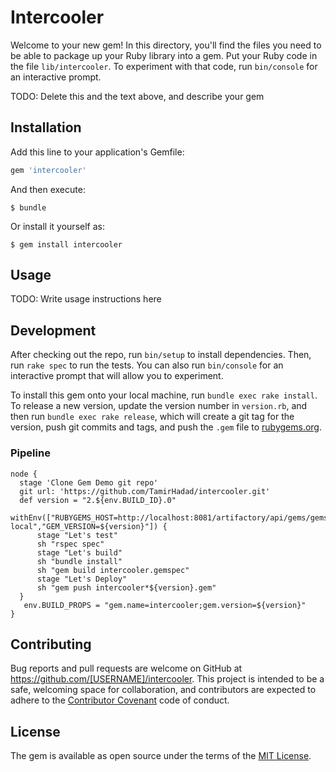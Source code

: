 # Intercooler

Welcome to your new gem! In this directory, you'll find the files you need to be able to package up your Ruby library into a gem. Put your Ruby code in the file `lib/intercooler`. To experiment with that code, run `bin/console` for an interactive prompt.

TODO: Delete this and the text above, and describe your gem

## Installation

Add this line to your application's Gemfile:

```ruby
gem 'intercooler'
```

And then execute:

    $ bundle

Or install it yourself as:

    $ gem install intercooler

## Usage

TODO: Write usage instructions here

## Development

After checking out the repo, run `bin/setup` to install dependencies. Then, run `rake spec` to run the tests. You can also run `bin/console` for an interactive prompt that will allow you to experiment.

To install this gem onto your local machine, run `bundle exec rake install`. To release a new version, update the version number in `version.rb`, and then run `bundle exec rake release`, which will create a git tag for the version, push git commits and tags, and push the `.gem` file to [rubygems.org](https://rubygems.org).


### Pipeline
```
node {
  stage 'Clone Gem Demo git repo'
  git url: 'https://github.com/TamirHadad/intercooler.git'
  def version = "2.${env.BUILD_ID}.0"
  withEnv(["RUBYGEMS_HOST=http://localhost:8081/artifactory/api/gems/gems-local","GEM_VERSION=${version}"]) {
      stage "Let's test"
      sh "rspec spec"
      stage "Let's build"
      sh "bundle install"
      sh "gem build intercooler.gemspec"
      stage "Let's Deploy"
      sh "gem push intercooler*${version}.gem"
  }
   env.BUILD_PROPS = "gem.name=intercooler;gem.version=${version}"
}
```
## Contributing

Bug reports and pull requests are welcome on GitHub at https://github.com/[USERNAME]/intercooler. This project is intended to be a safe, welcoming space for collaboration, and contributors are expected to adhere to the [Contributor Covenant](http://contributor-covenant.org) code of conduct.


## License

The gem is available as open source under the terms of the [MIT License](http://opensource.org/licenses/MIT).

